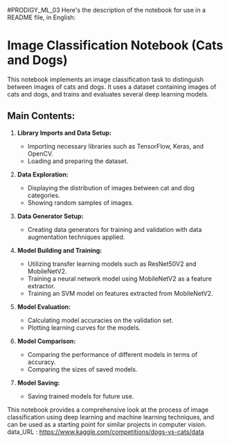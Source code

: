 #PRODIGY_ML_03
Here's the description of the notebook for use in a README file, in English:

# Image Classification Notebook (Cats and Dogs)

This notebook implements an image classification task to distinguish between images of cats and dogs. It uses a dataset containing images of cats and dogs, and trains and evaluates several deep learning models.

## Main Contents:

1. **Library Imports and Data Setup:**
   - Importing necessary libraries such as TensorFlow, Keras, and OpenCV.
   - Loading and preparing the dataset.

2. **Data Exploration:**
   - Displaying the distribution of images between cat and dog categories.
   - Showing random samples of images.

3. **Data Generator Setup:**
   - Creating data generators for training and validation with data augmentation techniques applied.

4. **Model Building and Training:**
   - Utilizing transfer learning models such as ResNet50V2 and MobileNetV2.
   - Training a neural network model using MobileNetV2 as a feature extractor.
   - Training an SVM model on features extracted from MobileNetV2.

5. **Model Evaluation:**
   - Calculating model accuracies on the validation set.
   - Plotting learning curves for the models.

6. **Model Comparison:**
   - Comparing the performance of different models in terms of accuracy.
   - Comparing the sizes of saved models.

7. **Model Saving:**
   - Saving trained models for future use.

This notebook provides a comprehensive look at the process of image classification using deep learning and machine learning techniques, and can be used as a starting point for similar projects in computer vision.
data_URL : https://www.kaggle.com/competitions/dogs-vs-cats/data
